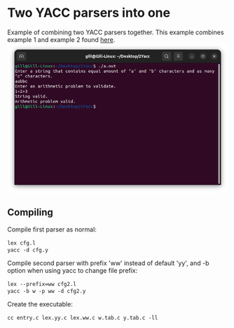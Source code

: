 # Two YACC parsers into one 


Example of combining two YACC parsers together. This example combines example 1 and example 2 found [here].
![](example.png)


## Compiling
Compile first parser as normal:
```
lex cfg.l
yacc -d cfg.y
```
Compile second parser with prefix 'ww' instead of default 'yy', and -b option when using yacc to change file prefix:
```
lex --prefix=ww cfg2.l
yacc -b w -p ww -d cfg2.y
```
Create the executable:
```
cc entry.c lex.yy.c lex.ww.c w.tab.c y.tab.c -ll
```
[//]: #
   [here]: <https://github.com/gauravjot/lex_yacc_cfg/>
